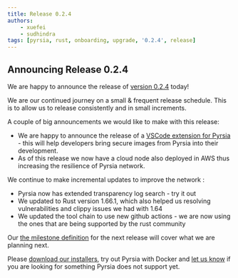 ```yaml
---
title: Release 0.2.4
authors:
    - xuefei
    - sudhindra
tags: [pyrsia, rust, onboarding, upgrade, '0.2.4', release]
---
```


## Announcing Release 0.2.4

We are happy to announce the release of [version 0.2.4](https://github.com/pyrsia/pyrsia/releases/tag/v0.2.4) today!

We are our continued journey on a small & frequent release schedule. This is to allow us to release consistently and in
small increments.

A couple of big announcements we would like to make with this release:

* We are happy to announce the release of a [VSCode extension for Pyrsia](2023-02-14-vscode-pyrsia-extension.md) - this will help developers bring secure images from Pyrsia into their development.
* As of this release we now have a cloud node also deployed in AWS thus increasing the resilience of Pyrsia network.

We continue to make incremental updates to improve the network :

* Pyrsia now has extended transparency log search - try it out
* We updated to Rust version 1.66.1, which also helped us resolving vulnerabilities and clippy issues we had with 1.64
* We updated the tool chain to use new github actions - we are now using the ones that are being supported by the rust community

Our [the milestone definition](https://github.com/pyrsia/pyrsia/milestone/10) for the next release will cover what we are planning next.

Please [download our installers](https://pyrsia.io/docs/tutorials/quick-installation/), try out Pyrsia with Docker and
[let us know](https://pyrsia.io/docs/community/get_involved/) if you are looking for something Pyrsia does not support
yet.

